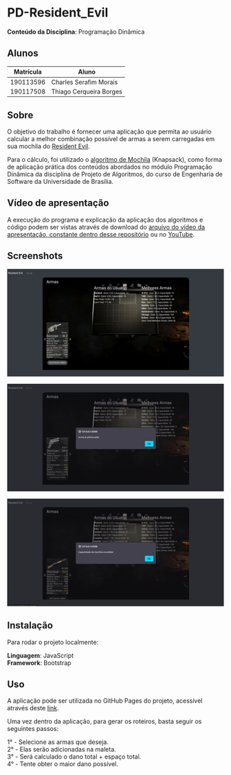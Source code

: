 # PD-Resident_Evil

**Conteúdo da Disciplina**: Programação Dinâmica<br>

## Alunos

| Matrícula | Aluno                   |
| --------- | ----------------------- |
| 190113596 | Charles Serafim Morais  |
| 190117508 | Thiago Cerqueira Borges |


## Sobre 

O objetivo do trabalho é fornecer uma aplicação que permita ao usuário calcular a melhor combinação possível de armas a serem carregadas em sua mochila do [Resident Evil](https://pt.wikipedia.org/wiki/Resident_Evil).

Para o cálculo, foi utilizado o [algoritmo de Mochila](https://pt.wikipedia.org/wiki/Problema_da_mochila) (Knapsack), como forma de aplicação prática dos conteúdos abordados no módulo Programação Dinâmica da disciplina de Projeto de Algoritmos, do curso de Engenharia de Software da Universidade de Brasília.

## Vídeo de apresentação

A execução do programa e explicação da aplicação dos algoritmos e código podem ser vistas através de download do [arquivo do vídeo da apresentação, constante dentro desse repositório](https://github.com/projeto-de-algoritmos/PD-Resident_Evil/blob/main/T5%20-%20Programa%C3%A7%C3%A3o%20Din%C3%A2mica.mp4) ou no [YouTube](https://www.youtube.com/watch?v=bp6bxOma2RM&t=11s).


## Screenshots

![Alt text](https://raw.githubusercontent.com/projeto-de-algoritmos/PD-Resident_Evil/main/img/Captura%20de%20tela%20de%202023-12-12%2000-12-31.png)

![Alt text](https://raw.githubusercontent.com/projeto-de-algoritmos/PD-Resident_Evil/main/img/Captura%20de%20tela%20de%202023-12-12%2000-14-34.png)

![Alt text](https://raw.githubusercontent.com/projeto-de-algoritmos/PD-Resident_Evil/main/img/Captura%20de%20tela%20de%202023-12-12%2000-15-13.png)

## Instalação 

Para rodar o projeto localmente:

**Linguagem**: JavaScript <br>
**Framework**: Bootstrap <br>

## Uso 

A aplicação pode ser utilizada no GitHub Pages do projeto, acessível através deste [link](https://projeto-de-algoritmos.github.io/PD-Resident_Evil/).

Uma vez dentro da aplicação, para gerar os roteiros, basta seguir os seguintes passos:

1° - Selecione as armas que deseja.<br>
2° - Elas serão adicionadas na maleta.<br>
3° - Será calculado o dano total + espaço total.<br>
4° - Tente obter o maior dano possível.<br>
